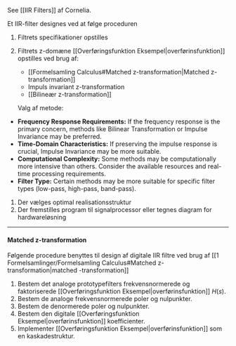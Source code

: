See [[IIR Filters]] af Cornelia.

Et IIR-filter designes ved at følge proceduren
1. Filtrets specifikationer opstilles
2. Filtrets z-domæne [[Overføringsfunktion Eksempel|overførinsfunktion]] opstilles ved brug af:
	 * [[Formelsamling Calculus#Matched z-transformation|Matched z-transformation]]
	 * Impuls invariant z-transformation
	 * [[Bilineær z-transformation]]

	Valg af metode:
- **Frequency Response Requirements:** If the frequency response is the primary concern, methods like Bilinear Transformation or Impulse Invariance may be preferred.
- **Time-Domain Characteristics:** If preserving the impulse response is crucial, Impulse Invariance may be more suitable.
- **Computational Complexity:** Some methods may be computationally more intensive than others. Consider the available resources and real-time processing requirements.
- **Filter Type:** Certain methods may be more suitable for specific filter types (low-pass, high-pass, band-pass).
1. Der vælges optimal realisationsstruktur
2. Der fremstilles program til signalprocessor eller tegnes diagram for hardwareløsning

***
#### Matched z-transformation
Følgende procedure benyttes til design af digitale IIR filtre ved brug af [[1 Formelsamlinger/Formelsamling Calculus#Matched z-transformation|matched -transformation]]
1. Bestem det analoge prototypefilters frekvensnormerede og faktoriserede [[Overføringsfunktion Eksempel|overførinsfunktion]] $H(s)$.
2. Bestem de analoge frekvensnormerede poler og nulpunkter.
3. Bestem de denormerede poler og nulpunkter.
4. Bestem den digitale [[Overføringsfunktion Eksempel|overførinsfunktion]] koefficienter.
5. Implementer [[Overføringsfunktion Eksempel|overførinsfunktion]] som en kaskadestruktur.